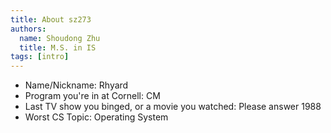 ```yaml
---
title: About sz273
authors:
  name: Shoudong Zhu
  title: M.S. in IS
tags: [intro]
---
```


- Name/Nickname: Rhyard
- Program you're in at Cornell: CM
- Last TV show you binged, or a movie you watched: Please answer 1988
- Worst CS Topic: Operating System
